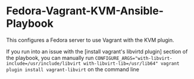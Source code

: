 # Fedora-Vagrant-KVM-Ansible-Playbook
This configures a Fedora server to use Vagrant with the KVM plugin.

If you run into an issue with the [install vagrant's libvirtd plugin] section of the playbook, 
you can manually run 
```CONFIGURE_ARGS="with-libvirt-include=/usr/include/libvirt with-libvirt-lib=/usr/lib64" vagrant plugin install vagrant-libvirt``` 
on the command line
